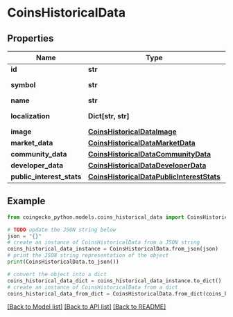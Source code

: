 # CoinsHistoricalData


## Properties

Name | Type | Description | Notes
------------ | ------------- | ------------- | -------------
**id** | **str** | coin ID | [optional] 
**symbol** | **str** | coin symbol | [optional] 
**name** | **str** | coin name | [optional] 
**localization** | **Dict[str, str]** | coin localization | [optional] 
**image** | [**CoinsHistoricalDataImage**](CoinsHistoricalDataImage.md) |  | [optional] 
**market_data** | [**CoinsHistoricalDataMarketData**](CoinsHistoricalDataMarketData.md) |  | [optional] 
**community_data** | [**CoinsHistoricalDataCommunityData**](CoinsHistoricalDataCommunityData.md) |  | [optional] 
**developer_data** | [**CoinsHistoricalDataDeveloperData**](CoinsHistoricalDataDeveloperData.md) |  | [optional] 
**public_interest_stats** | [**CoinsHistoricalDataPublicInterestStats**](CoinsHistoricalDataPublicInterestStats.md) |  | [optional] 

## Example

```python
from coingecko_python.models.coins_historical_data import CoinsHistoricalData

# TODO update the JSON string below
json = "{}"
# create an instance of CoinsHistoricalData from a JSON string
coins_historical_data_instance = CoinsHistoricalData.from_json(json)
# print the JSON string representation of the object
print(CoinsHistoricalData.to_json())

# convert the object into a dict
coins_historical_data_dict = coins_historical_data_instance.to_dict()
# create an instance of CoinsHistoricalData from a dict
coins_historical_data_from_dict = CoinsHistoricalData.from_dict(coins_historical_data_dict)
```
[[Back to Model list]](../README.md#documentation-for-models) [[Back to API list]](../README.md#documentation-for-api-endpoints) [[Back to README]](../README.md)



